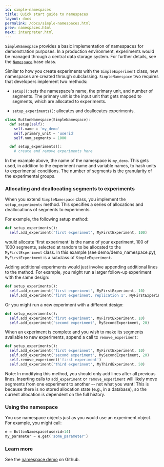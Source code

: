 ```yaml
---
id: simple-namespaces
title: Quick start guide to namespaces
layout: docs
permalink: /docs/simple-namespaces.html
prev: namespaces.html
next: interpreter.html
---
```


`SimpleNamespace` provides a basic implementation of namespaces for demonstration
purposes.  In a production environment, experiments would be managed through
a central data storage system. For further details, see the [`Namespace`](https://github.com/facebook/planout/blob/master/planout/namespace.py)
base class.

Similar to how you create experiments with the `SimpleExperiment` class, new namespaces are created through subclassing.  `SimpleNamespace` two requires that developers implement two methods:

 - `setup()`: sets the namespace's name, the primary unit, and number of segments. The primary unit is the input unit that gets mapped to segments, which are allocated to experiments.

 - `setup_experiments()`: allocates and deallocates experiments.

```python
class ButtonNamespace(SimpleNamespace):
  def setup(self):
    self.name = 'my_demo'
    self.primary_unit = 'userid'
    self.num_segments = 1000

  def setup_experiments():
    # create and remove experiments here
```

In the example above, the name of the namespace is `my_demo`. This gets used, in addition to the experiment name and variable names, to hash units to experimental conditions. The number of segments is the granularity of the experimental groups.

### Allocating and deallocating segments to experiments
When you extend `SimpleNamespace` class, you implement the `setup_experiments` method. This specifies a series of allocations and deallocations of segments to experiments.

For example, the following setup method:

```python
def setup_experiments():
  self.add_experiment('first experiment', MyFirstExperiment, 100)
```

would allocate  'first experiment' is the name of your experiment, 100 of 1000 segments, selected at random to be allocated to the `MyFirstExperiment` class. In this example (see demo/demo_namespace.py), `MyFirstExperiment` is a subclass of `SimpleExperiment`.

Adding additional experiments would just involve appending additional lines to the method. For example, you might run a larger follow-up experiment with the same design:

```python
def setup_experiments():
  self.add_experiment('first experiment', MyFirstExperiment, 10)
  self.add_experiment('first experiment, replication 1', MyFirstExperiment, 40)
```

Or you might run a new experiment with a different design:

```python
def setup_experiments():
  self.add_experiment('first experiment', MyFirstExperiment, 10)
  self.add_experiment('second experiment', MySecondExperiment, 20)
```

When an experiment is complete and you wish to make its segments available to new experiments, append a call to `remove_experiment`:

```python
def setup_experiments():
  self.add_experiment('first experiment', MyFirstExperiment, 10)
  self.add_experiment('second experiment', MySecondExperiment, 20)
  self.remove_experiment('first experiment')
  self.add_experiment('third experiment', MyThirdExperiment, 50)
```

Note: In modifying this method, you should only add lines after all previous lines. Inserting calls to `add_experiment` or `remove_experiment` will likely move segments from one experiment to another -- not what you want! This is because there is no stored allocation state (e.g., in a database), so the current allocation is dependent on the full history.

### Using the namespace
You use namespace objects just as you would use an experiment object.
For example, you might call:

```python
e = ButtonNamespace(userid=14)
my_parameter = e.get('some_parameter')
```

### Learn more
See the [namespace demo](https://github.com/facebook/planout/blob/master/demos/demo_namespaces.py) on Github.
